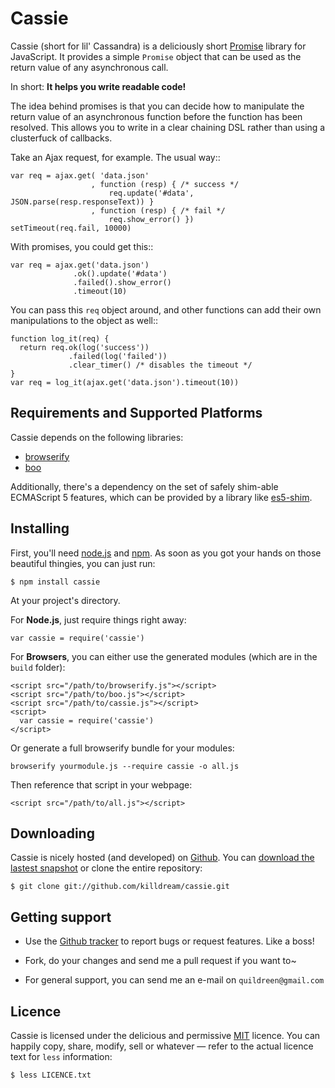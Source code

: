 Cassie
======

Cassie (short for lil' Cassandra) is a deliciously short [Promise][]
library for JavaScript. It provides a simple `Promise` object that can
be used as the return value of any asynchronous call.

In short: **It helps you write readable code!**

The idea behind promises is that you can decide how to manipulate the
return value of an asynchronous function before the function has been
resolved. This allows you to write in a clear chaining DSL rather than
using a clusterfuck of callbacks.

Take an Ajax request, for example. The usual way::

    var req = ajax.get( 'data.json'
                      , function (resp) { /* success */
                          req.update('#data', JSON.parse(resp.responseText)) }
                      , function (resp) { /* fail */
                          req.show_error() })
    setTimeout(req.fail, 10000)

With promises, you could get this::

    var req = ajax.get('data.json')
                  .ok().update('#data')
                  .failed().show_error()
                  .timeout(10)

You can pass this ``req`` object around, and other functions can add
their own manipulations to the object as well::

    function log_it(req) {
      return req.ok(log('success'))
                 .failed(log('failed'))
                 .clear_timer() /* disables the timeout */
    }
    var req = log_it(ajax.get('data.json').timeout(10))

[Promise]: http://en.wikipedia.org/wiki/Futures_and_promises


Requirements and Supported Platforms
------------------------------------

Cassie depends on the following libraries:

 - [browserify][]
 - [boo][]
 
Additionally, there's a dependency on the set of safely shim-able
ECMAScript 5 features, which can be provided by a library like
[es5-shim][].

[browserify]: https://github.com/substack/node-browserify
[boo]: https://github.com/killdream/boo
[es5-shim]: https://github.com/kriskowal/es5-shim


Installing
----------

First, you'll need [node.js][] and [npm][]. As soon as you got your
hands on those beautiful thingies, you can just run:

    $ npm install cassie

At your project's directory.

For **Node.js**, just require things right away:

    var cassie = require('cassie')

For **Browsers**, you can either use the generated modules (which are in
the `build` folder):

    <script src="/path/to/browserify.js"></script>
    <script src="/path/to/boo.js"></script>
    <script src="/path/to/cassie.js"></script>
    <script>
      var cassie = require('cassie')
    </script>

Or generate a full browserify bundle for your modules:

    browserify yourmodule.js --require cassie -o all.js

Then reference that script in your webpage:

    <script src="/path/to/all.js"></script>


[node.js]: http://nodejs.org/
[npm]: http://npmjs.org/


Downloading
-----------

Cassie is nicely hosted (and developed) on [Github][]. You can
[download the lastest snapshot][snapshot] or clone the entire
repository:

    $ git clone git://github.com/killdream/cassie.git
    
[Github]:   https://github.com/killdream/cassie
[snapshot]: https://github.com/killdream/cassie/zipball/master


Getting support
---------------

- Use the [Github tracker][] to report bugs or request features. Like a
  boss!
  
- Fork, do your changes and send me a pull request if you want to~

- For general support, you can send me an e-mail on `quildreen@gmail.com`

[Github tracker]: https://github.com/killdream/cassie/issues



Licence
-------

Cassie is licensed under the delicious and permissive [MIT][]
licence. You can happily copy, share, modify, sell or whatever — refer
to the actual licence text for `less` information:

    $ less LICENCE.txt
    
[MIT]: https://github.com/killdream/cassie/raw/master/LICENCE.txt
